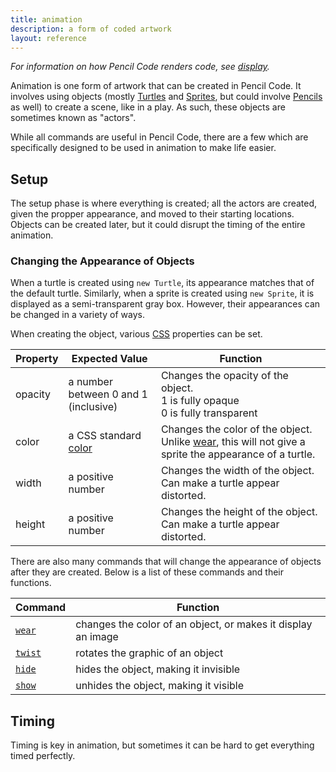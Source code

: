 ```yaml
---
title: animation
description: a form of coded artwork
layout: reference
---
```


*For information on how Pencil Code renders code, see [display](display.html).*

Animation is one form of artwork that can be created in Pencil Code. It involves using objects (mostly [Turtles](Turtle.html) and [Sprites](Sprite.html), but could involve [Pencils](Pencil.html) as well) to create a scene, like in a play. As such, these objects are sometimes known as "actors". 

While all commands are useful in Pencil Code, there are a few which are specifically designed to be used in animation to make life easier. 

## Setup

The setup phase is where everything is created; all the actors are created, given the propper appearance, and moved to their starting locations. Objects can be created later, but it could disrupt the timing of the entire animation. 

### Changing the Appearance of Objects

When a turtle is created using `new Turtle`, its appearance matches that of the default turtle. Similarly, when a sprite is created using `new Sprite`, it is displayed as a semi-transparent gray box. However, their appearances can be changed in a variety of ways. 

When creating the object, various [CSS](http://www.w3schools.com/css/default.asp) properties can be set. 

| Property | Expected Value                        | Function                                                                                                            |
|----------|---------------------------------------|---------------------------------------------------------------------------------------------------------------------|
| opacity  |  a number between 0 and 1 (inclusive) | Changes the opacity of the object. <br>1 is fully opaque<br>0 is fully transparent                                  |
| color    | a CSS standard [color](colors.html)   | Changes the color of the object. Unlike [wear](wear.html), this will not give a sprite the appearance of a turtle.  |
| width    | a positive number                     | Changes the width of the object. Can make a turtle appear distorted.                                                |
| height   | a positive number                     | Changes the height of the object. Can make a turtle appear distorted.                                               |

There are also many commands that will change the appearance of objects after they are created. Below is a list of these commands and their functions. 

| Command               | Function                                                     |
|-----------------------|--------------------------------------------------------------|
| [`wear`](wear.html)   | changes the color of an object, or makes it display an image |
| [`twist`](twist.html) | rotates the graphic of an object                             |
| [`hide`](hide.html)   | hides the object, making it invisible                        |
| [`show`](show.html)   | unhides the object, making it visible                        |

## Timing

Timing is key in animation, but sometimes it can be hard to get everything timed perfectly. 

